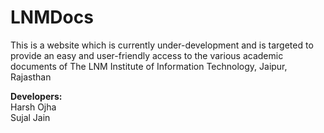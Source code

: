 # LNMDocs

This is a website which is currently under-development and is targeted to provide an easy and user-friendly access to the various academic documents of The LNM Institute of Information Technology, Jaipur, Rajasthan

**Developers:**   
Harsh Ojha  
Sujal Jain
